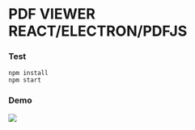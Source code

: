 # PDF VIEWER REACT/ELECTRON/PDFJS


### Test

```
npm install
npm start
```


### Demo 

  ![](https://yagoubigithub.github.io/images2/pdf-viewer-electron-react/pdf-viewer-electron-react.gif)
